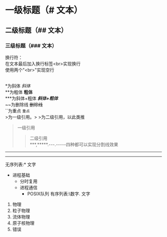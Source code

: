 # 一级标题（# 文本）
## 二级标题（## 文本）
### 三级标题（### 文本）

换行符：<br>
在文本最后加入换行标签\<br\>实现换行<br>
使用两个"\<br\>"实现空行<br><br>

\*为斜体
*斜体*<br>
\*\*为粗体
**粗体**<br>
\*\*\*为斜体+粗体
***斜体+粗体***<br>
\~\~为删除线
~~删除线~~<br>
\`\`为重点
`重点`<br>
\>为一级引用。\> \>为二级引用，以此类推<br>
> 一级引用<br>
> > 二级引用<br>
\*\*\*,\*\*\*\*\*.\-\-\-.\-\-\-\-\-四种都可以实现分割线效果<br>
---
-----
无序列表:\* 文字<br>
* 进程基础
  * 分时复用
  * 进程通信
    * POSIX队列
有序列表:\数字. 文字<br>
1. 物理
  1. 粒子物理
  2. 流体物理
  3. 原子核物理
  4. 错误
